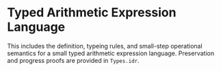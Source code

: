 # Typed Arithmetic Expression Language

This includes the definition, typeing rules, and small-step operational
semantics for a small typed arithmetic expression language. Preservation and
progress proofs are provided in `Types.idr`.
